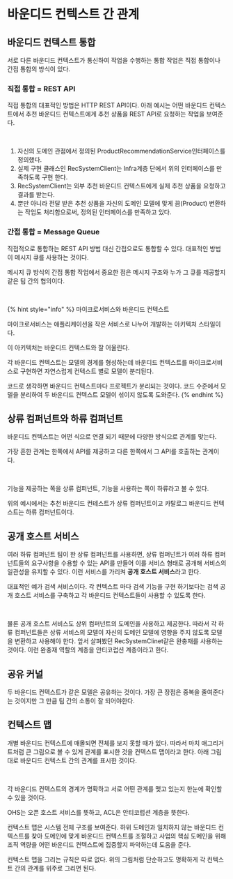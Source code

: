 # 바운디드 컨텍스트 간 관계

## 바운디드 컨텍스트 통합

서로 다른 바운디드 컨텍스트가 통신하여 작업을 수행하는 통합 작업은 직접 통합이나 간접 통합의 방식이 있다.

### 직접 통합 = REST API

직접 통합의 대표적인 방법은 HTTP REST API이다. 아래 예시는 어떤 바운디드 컨텍스트에서 추천 바운디드 컨텍스트에게 추천 상품을 REST API로 요청하는 작업을 보여준다.&#x20;

<figure><img src="../../../.gitbook/assets/스크린샷 2023-02-14 오후 5.08.14.png" alt=""><figcaption></figcaption></figure>

1. 자신의 도메인 관점에서 정의된 ProductRecommendationService인터페이스를 정의했다.
2. 실제 구현 클래스인 RecSystemClient는 Infra계층 단에서 위의 인터페이스를 만족하도록 구현 한다.&#x20;
3. RecSystemClient는 외부 추천 바운디드 컨텍스트에게 실제 추천 상품을 요청하고 결과를 받는다.&#x20;
4. 뿐만 아니라 전달 받은 추천 상품을 자신의 도메인 모델에 맞게 끔(Product) 변환하는 작업도 처리함으로써, 정의된 인터페이스를 만족하고 있다.

### 간접 통합 = Message Queue

직접적으로 통합하는 REST API 방법 대신 간접으로도 통합할 수 있다. 대표적인 방법이 메시지 큐를 사용하는 것이다.&#x20;

메시지 큐 방식의 간접 통합 작업에서 중요한 점은 메시지 구조와 누가 그 큐를 제공할지 같은 팀 간의 협의이다.

<figure><img src="../../../.gitbook/assets/스크린샷 2023-02-14 오후 5.31.12.png" alt=""><figcaption></figcaption></figure>

{% hint style="info" %}
마이크로서비스와 바운디드 컨텍스트

마이크로서비스는 애플리케이션을 작은 서비스로 나누어 개발하는 아키텍처 스타일이다.

이 아키텍처는 바운디드 컨텍스트와 잘 어울린다.&#x20;

각 바운디드 컨텍스트는 모델의 경계를 형성하는데 바운디드 컨텍스트를 마이크로서비스로 구현하면 자연스럽게 컨텍스트 별로 모델이 분리된다.&#x20;

코드로 생각하면 바운디드 컨텍스트마다 프로젝트가 분리되는 것이다. 코드 수준에서 모델을 분리하여 두 바운디드 컨텍스트 모델이 섞이지 않도록 도와준다.
{% endhint %}

##

## 상류 컴퍼넌트와 하류 컴퍼넌트&#x20;

바운디드 컨텍스트는 어떤 식으로 연결 되기 때문에 다양한 방식으로 관계를 맞는다.&#x20;

가장 흔한 관계는 한쪽에서 API를 제공하고 다른 한쪽에서 그 API를 호출하는 관계이다.&#x20;

<figure><img src="../../../.gitbook/assets/스크린샷 2023-02-14 오후 5.58.07.png" alt=""><figcaption></figcaption></figure>

기능을 제공하는 쪽을 상류 컴퍼넌트, 기능을 사용하는 쪽이 하류라고 볼 수 있다.

위의 예시에서는 추천 바운디드 컨테스트가 상류 컴퍼넌트이고 카탈로그 바운디드 컨텍스트는 하류 컴퍼넌트이다.



## 공개 호스트 서비스&#x20;

여러 하류 컴퍼넌트 팀이 한 상류 컴퍼넌트를 사용하면, 상류 컴퍼넌트가 여러 하류 컴퍼넌트들의 요구사항을 수용할 수 있는 API를 만들어 이를 서비스 형태로 공개해 서비스의 일관성을 유지할 수 있다. 이런 서비스를 가리켜 **공개 호스트 서비스**라고 한다.

대표적인 예가 검색 서비스이다. 각 컨텍스트 마다 검색 기능을 구현 하기보다는 검색 공개 호스트 서비스를 구축하고 각 바운디드 컨텍스트들이 사용할 수 있도록 한다.&#x20;



<figure><img src="../../../.gitbook/assets/스크린샷 2023-02-14 오후 6.10.12.png" alt=""><figcaption></figcaption></figure>

물론 공개 호스트 서비스도 상위 컴퍼넌트의 도메인을 사용하고 제공한다. 따라서 각 하류 컴퍼넌트들은 상류 서비스의 모델이 자신의 도메인 모델에 영향을 주지 않도록 모델을 변환하고 사용해야 한다. 앞서 살펴봤던 RecSystemClinet같은 완충재를 사용하는 것이다. 이런 완충재 역할의 계층을 안티코럽션 계층이라고 한다.



## 공유 커널

두 바운디드 컨텍스트가 같은 모델은 공유하는 것이다. 가장 큰 장점은 중복을 줄여준다는 것이지만 그 만큼 팀 간의 소통이 잘 되어야한다.



## 컨텍스트 맵&#x20;

개별 바운디드 컨텍스트에 매몰되면 전체를 보지 못할 때가 있다. 따라서 마치 애그리거트처럼 큰 그림으로 볼 수 있게 관계를 표시한 것을 컨텍스트 맵이라고 한다. 아래 그림대로 바운디드 컨텍스트 간의 관계를 표시한 것이다.

<figure><img src="../../../.gitbook/assets/스크린샷 2023-02-14 오후 6.34.42.png" alt=""><figcaption></figcaption></figure>

각 바운디드 컨텍스트의 경계가 명확하고 서로 어떤 관계를 맺고 있는지 한눈에 확인할 수 있을 것이다.

OHS는 오픈 호스트 서비스를 뜻하고, ACL은 안티코럽션 계층을 뜻한다.&#x20;

컨텍스트 맵은 시스템 전체 구조를 보여준다. 하위 도메인과 일치하지 않는 바운디드 컨텍스트를 찾아 도메인에 맞게 바운디드 컨텍스트를 조절하고 사업의 핵심 도메인을 위해 조직 역량을 어떤 바운디드 컨텍스트에 집중할지 파악하는데 도움을 준다.&#x20;

컨텍스트 맵을 그리는 규칙은 따로 없다. 위의 그림처럼 단순하고도 명확하게 각 컨텍스트 간의 관계를 위주로 그리면 된다.
